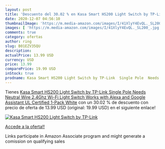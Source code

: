```yaml
---
layout: post
title: 'Descuento del 30.02 % en Kasa Smart HS200 Light Switch by TP-Link'
date: 2020-12-07 04:56:10
thumbnailImage: 'https://m.media-amazon.com/images/I/41XlyY4EvQL._SL200_.jpg'
images: [ 'https://m.media-amazon.com/images/I/41XlyY4EvQL._SL200_.jpg' ]
comments: true
category: ofertas
author: ring
slug: B01EZV35QU
description:
actualPrice: 13.99 USD
currency: USD
price: 13.99
comparePrice: 19.99 USD
inStock: true
prodname: Kasa Smart HS200 Light Switch by TP-Link  Single Pole  Needs Neutral Wire  2.4Ghz Wi-Fi Light Switch Works with Alexa and Google Assistant  UL Certified  1-Pack  White
---
```


Tienes [Kasa Smart HS200 Light Switch by TP-Link  Single Pole  Needs Neutral Wire  2.4Ghz Wi-Fi Light Switch Works with Alexa and Google Assistant  UL Certified  1-Pack  White](https://www.amazon.com/dp/B01EZV35QU/?tag=tolees-20) con un 30.02 % de descuento con precio de oferta de 13.99 USD (original: 19.99 USD) en el siguiente enlace!

[![Kasa Smart HS200 Light Switch by TP-Link](https://m.media-amazon.com/images/I/41XlyY4EvQL._SL200_.jpg)](https://www.amazon.com/dp/B01EZV35QU/?tag=tolees-20)

[Accede a la oferta!!](https://www.amazon.com/dp/B01EZV35QU/?tag=tolees-20)

Links participate in Amazon Associate program and might generate a comission on qualifying sales


